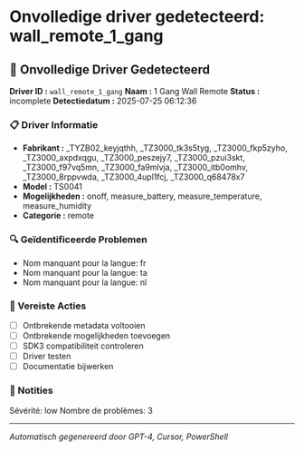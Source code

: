 # Onvolledige driver gedetecteerd: wall_remote_1_gang

## 🚨 Onvolledige Driver Gedetecteerd

**Driver ID :** `wall_remote_1_gang`
**Naam :** 1 Gang Wall Remote
**Status :** incomplete
**Detectiedatum :** 2025-07-25 06:12:36

### 📋 Driver Informatie
- **Fabrikant :** _TYZB02_keyjqthh, _TZ3000_tk3s5tyg, _TZ3000_fkp5zyho, _TZ3000_axpdxqgu, _TZ3000_peszejy7, _TZ3000_pzui3skt, _TZ3000_f97vq5mn, _TZ3000_fa9mlvja, _TZ3000_itb0omhv, _TZ3000_8rppvwda, _TZ3000_4upl1fcj, _TZ3000_q68478x7
- **Model :** TS0041
- **Mogelijkheden :** onoff, measure_battery, measure_temperature, measure_humidity
- **Categorie :** remote

### 🔍 Geïdentificeerde Problemen
- Nom manquant pour la langue: fr
- Nom manquant pour la langue: ta
- Nom manquant pour la langue: nl

### 🎯 Vereiste Acties
- [ ] Ontbrekende metadata voltooien
- [ ] Ontbrekende mogelijkheden toevoegen
- [ ] SDK3 compatibiliteit controleren
- [ ] Driver testen
- [ ] Documentatie bijwerken

### 📝 Notities
Sévérité: low
Nombre de problèmes: 3

---
*Automatisch gegenereerd door GPT-4, Cursor, PowerShell*

